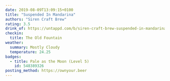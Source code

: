 ```yaml
---
date: 2019-08-09T13:09:15+0100
title: "Suspended In Mandarina"
authors: "Siren Craft Brew"
rating: 3.5
drink_of: https://untappd.com/b/siren-craft-brew-suspended-in-mandarina/3362357
checkin:
  title: The Old Fountain
weather:
  summary: Mostly Cloudy
  temperature: 24.25
badges:
  - title: Pale as the Moon (Level 5)
    id: 548389326
posting_method: https://ownyour.beer
---
```

